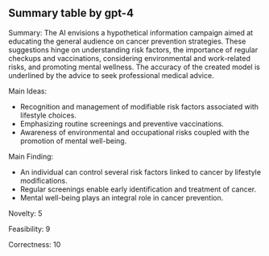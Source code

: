 ## Summary table by gpt-4
Summary: 
The AI envisions a hypothetical information campaign aimed at educating the general audience on cancer prevention strategies. These suggestions hinge on understanding risk factors, the importance of regular checkups and vaccinations, considering environmental and work-related risks, and promoting mental wellness. The accuracy of the created model is underlined by the advice to seek professional medical advice. 

Main Ideas: 
- Recognition and management of modifiable risk factors associated with lifestyle choices.
- Emphasizing routine screenings and preventive vaccinations.
- Awareness of environmental and occupational risks coupled with the promotion of mental well-being. 

Main Finding: 
- An individual can control several risk factors linked to cancer by lifestyle modifications.
- Regular screenings enable early identification and treatment of cancer.
- Mental well-being plays an integral role in cancer prevention.

Novelty: 
5

Feasibility: 
9

Correctness: 
10